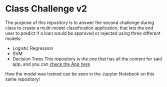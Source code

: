 # Class Challenge v2
The purpose of this repository is to answer the second challenge during class to create a multi-model classification application, that lets the end user to predict if a loan would be approved or rejected using three different models:
- Logistic Regression
- SVM
- Decision Trees
This repository is the one that has all the content for said app, and you can [check the App here](https://excerciseconchita2-gnbww5j2atcgcqixtnflca.streamlit.app/)

How the model was trained can be seen in the Jupyter Notebook on this same repository!

